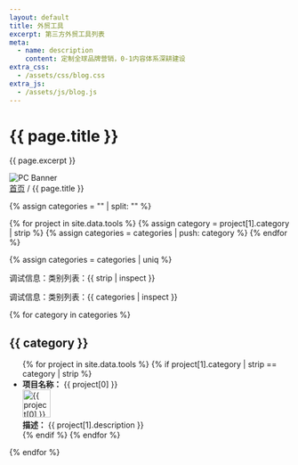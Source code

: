 ```yaml
---
layout: default
title: 外贸工具
excerpt: 第三方外贸工具列表
meta:
  - name: description
    content: 定制全球品牌营销，0-1内容体系深耕建设
extra_css:
  - /assets/css/blog.css
extra_js:
  - /assets/js/blog.js
---
```


<div class="content-banner">
  <div class="content-banner-text">
    <h1>{{ page.title }}</h1>
    <p>{{ page.excerpt }}</p>
  </div>
  <img src="{{ '/assets/images/social-media.jpg' | relative_url }}" alt="PC Banner" class="pc-banner">
</div>

<main class="blog-content">
  <div class="filter-container">
    <div class="breadcrumb">
      <a href="/">首页</a> /
      {{ page.title }}
    </div>
  </div>

{% assign categories = "" | split: "" %}

{% for project in site.data.tools %}
  {% assign category = project[1].category | strip %}
  {% assign categories = categories | push: category %}
{% endfor %}

{% assign categories = categories | uniq %}

<p>调试信息：类别列表：{{ strip | inspect }}</p>
<p>调试信息：类别列表：{{ categories | inspect }}</p>

{% for category in categories %}
  <h2>{{ category }}</h2>
  <ul>
    {% for project in site.data.tools %}
      {% if project[1].category | strip == category | strip %}
        <li>
          <strong>项目名称：</strong> {{ project[0] }}<br>
          <img src="{{ project[1].icon }}" alt="{{ project[0] }} 图标" width="50" height="50"><br>
          <strong>描述：</strong> {{ project[1].description }}
        </li>
      {% endif %}
    {% endfor %}
  </ul>
{% endfor %}
  
  <div id="pagination"></div>
</main>
